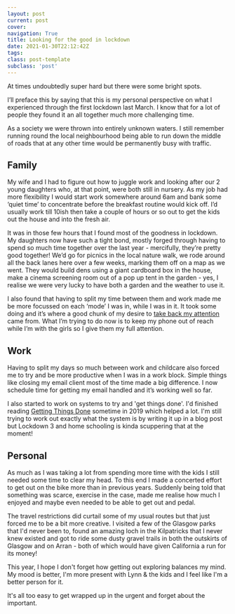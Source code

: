 ```yaml
---
layout: post
current: post
cover:
navigation: True
title: Looking for the good in lockdown
date: 2021-01-30T22:12:42Z
tags:
class: post-template
subclass: 'post'
---
```


At times undoubtedly super hard but there were some bright spots.

I’ll preface this by saying that this is my personal perspective on what I experienced through the first lockdown last March. I know that for a lot of people they found it an all together much more challenging time.

As a society we were thrown into entirely unknown waters. I still remember running round the local neighbourhood being able to run down the middle of roads that at any other time would be permanently busy with traffic.

## Family

My wife and I had to figure out how to juggle work and looking after our 2 young daughters who, at that point, were both still in nursery. As my job had more flexibility I would start work somewhere around 6am and bank some ‘quiet time’ to concentrate before the breakfast routine would kick off. I’d usually work till 10ish then take a couple of hours or so out to get the kids out the house and into the fresh air.

It was in those few hours that I found most of the goodness in lockdown. My daughters now have such a tight bond, mostly forged through having to spend so much time together over the last year - mercifully, they’re pretty good together! We’d go for picnics in the local nature walk, we rode around all the back lanes here over a few weeks, marking them off on a map as we went. They would build dens using a giant cardboard box in the house, make a cinema screening room out of a pop up tent in the garden - yes, I realise we were very lucky to have both a garden and the weather to use it.

I also found that having to split my time between them and work made me be more focussed on each ‘mode’ I was in, while I was in it. It took some doing and it’s where a good chunk of my desire to [take back my attention](https://www.colinframe.com/taking-back-my-attention) came from. What I’m trying to do now is to keep my phone out of reach while I’m with the girls so I give them my full attention.

## Work

Having to split my days so much between work and childcare also forced me to try and be more productive when I was in a work block. Simple things like closing my email client most of the time made a big difference. I now schedule time for getting my email handled and it’s working well so far.

I also started to work on systems to try and 'get things done'. I'd finished reading [Getting Things Done](https://www.amazon.co.uk/Getting-Things-Done-Stress-free-Productivity/dp/0349408947) sometime in 2019 which helped a lot. I'm still trying to work out exactly what the system is by writing it up in a blog post but Lockdown 3 and home schooling is kinda scuppering that at the moment!

## Personal

As much as I was taking a lot from spending more time with the kids I still needed some time to clear my head. To this end I made a concerted effort to get out on the bike more than in previous years. Suddenly being told that something was scarce, exercise in the case, made me realise how much I enjoyed and maybe even needed to be able to get out and pedal.

The travel restrictions did curtail some of my usual routes but that just forced me to be a bit more creative. I visited a few of the Glasgow parks that I'd never been to, found an amazing loch in the Kilpatricks that I never knew existed and got to ride some dusty gravel trails in both the outskirts of Glasgow and on Arran - both of which would have given California a run for its money!

This year, I hope I don't forget how getting out exploring balances my mind. My mood is better, I'm more present with Lynn & the kids and I feel like I'm a better person for it.

It's all too easy to get wrapped up in the urgent and forget about the important.
